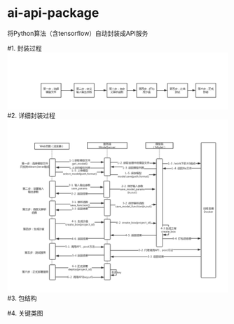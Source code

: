 # ai-api-package
将Python算法（含tensorflow）自动封装成API服务

#1. 封装过程
<img src='./images/proccess.png'></img>
#2. 详细封装过程
<img src='./images/process_detail.png'></img>
#3. 包结构

#4. 关键类图

